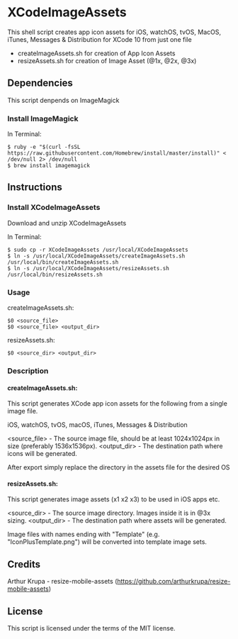 # XCodeImageAssets

This shell script creates app icon assets for iOS, watchOS, tvOS, MacOS, iTunes, Messages &amp; Distribution for XCode 10 from just one file

- createImageAssets.sh for creation of App Icon Assets
- resizeAssets.sh for creation of Image Asset (@1x, @2x, @3x)

## Dependencies

This script denpends on ImageMagick

### Install ImageMagick

In Terminal:

	$ ruby -e "$(curl -fsSL https://raw.githubusercontent.com/Homebrew/install/master/install)" < /dev/null 2> /dev/null
	$ brew install imagemagick

## Instructions

### Install XCodeImageAssets

Download and unzip XCodeImageAssets

In Terminal:

	$ sudo cp -r XCodeImageAssets /usr/local/XCodeImageAssets
	$ ln -s /usr/local/XCodeImageAssets/createImageAssets.sh /usr/local/bin/createImageAssets.sh
	$ ln -s /usr/local/XCodeImageAssets/resizeAssets.sh /usr/local/bin/resizeAssets.sh

### Usage

createImageAssets.sh:

	$0 <source_file>
	$0 <source_file> <output_dir>

resizeAssets.sh:

	$0 <source_dir> <output_dir>

### Description

#### createImageAssets.sh:

This script generates XCode app icon assets for the following from a single image file.

iOS, watchOS, tvOS, macOS, iTunes, Messages & Distribution

<source_file> - The source image file, should be at least 1024x1024px in size (preferably 1536x1536px).
<output_dir> - The destination path where icons will be generated.

After export simply replace the directory in the assets file for the desired OS

#### resizeAssets.sh:

This script generates image assets (x1 x2 x3) to be used in iOS apps etc.

<source_dir> - The source image directory. Images inside it is in @3x sizing.
<output_dir> - The destination path where assets will be generated.

Image files with names ending with "Template" (e.g. "IconPlusTemplate.png") will be converted into template image sets.

## Credits

Arthur Krupa - resize-mobile-assets (https://github.com/arthurkrupa/resize-mobile-assets)

## License

This script is licensed under the terms of the MIT license.
